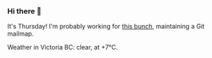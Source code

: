### Hi there :wave:

It's Thursday! I'm probably working for [this bunch](https://github.com/kohofinancial), maintaining a Git mailmap.

Weather in Victoria BC: clear, at +7°C.

